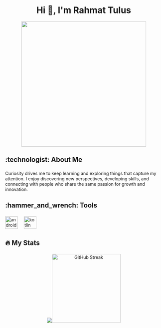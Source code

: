 <h1 align="center">Hi 👋, I'm Rahmat Tulus</h1>

<div align="center">
  <img height="400" src="https://i.pinimg.com/originals/44/c7/c1/44c7c1f3fbd68b2151c37af5f08198f1.gif"  />
</div>

###

<h2 align="left">:technologist:  About Me</h2>

###

<p align="left">Curiosity drives me to keep learning and exploring things that capture my attention. I enjoy discovering new perspectives, developing skills, and connecting with people who share the same passion for growth and innovation.</p>

###

<h2 align="left">:hammer_and_wrench: Tools</h2>

###

<div align="left">
  <img src="https://cdn.jsdelivr.net/gh/devicons/devicon/icons/php/php-original.svg" height="40" alt="androidstudio logo"  />
  <img width="12" />
  <img src="https://cdn.jsdelivr.net/gh/devicons/devicon/icons/java/java-original.svg" height="40" alt="kotlin logo"  />
  <img width="12" />
</div>

###

<h2 align="left">🔥   My Stats</h2>

###

<div align="center">
  <img src="https://git.io/streak-stats"><img src="https://streak-stats.demolab.com?user=rahmattulus&theme=dark&hide_border=true&border_radius=12&short_numbers=true&date_format=j%20M%5B%20Y%5D" alt="GitHub Streak" height="220" alt="streak graph"  />
</div>

